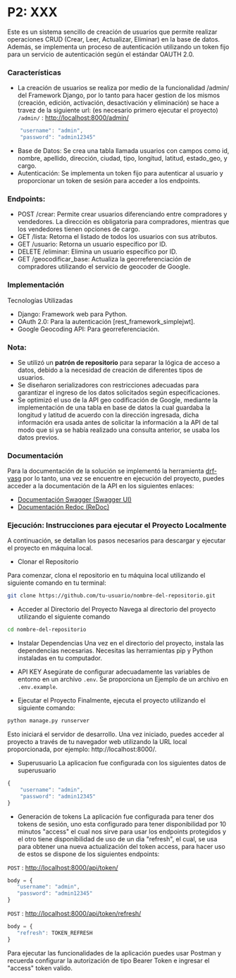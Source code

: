 # P2: XXX

Este es un sistema sencillo de creación de usuarios que permite realizar operaciones CRUD (Crear, Leer, Actualizar, Eliminar) en la base de datos. Además, se implementa un proceso de autenticación utilizando un token fijo para un servicio de autenticación según el estándar OAUTH 2.0.

### Características
- La creación de usuarios se realiza por medio de la funcionalidad /admin/ del Framework Django, por lo tanto para hacer gestion de los mismos (creación, edición, activación, desactivación y eliminación) se hace a travez de la siguiente url: (es necesario primero ejecutar el proyecto)
   `/admin/` : <http://localhost:8000/admin/>
```javaScript
    "username": "admin",
    "password": "admin12345"
```
  
- Base de Datos: Se crea una tabla llamada usuarios con campos como id, nombre, apellido, dirección, ciudad, tipo, longitud, latitud, estado_geo, y cargo.
- Autenticación: Se implementa un token fijo para autenticar al usuario y proporcionar un token de sesión para acceder a los endpoints.

### Endpoints:

- POST /crear: Permite crear usuarios diferenciando entre compradores y vendedores. La dirección es obligatoria para compradores, mientras que los vendedores tienen opciones de cargo.
- GET /lista: Retorna el listado de todos los usuarios con sus atributos.
- GET /usuario: Retorna un usuario específico por ID.
- DELETE /eliminar: Elimina un usuario específico por ID.
- GET /geocodificar_base: Actualiza la georreferenciación de compradores utilizando el servicio de geocoder de Google.

### Implementación
Tecnologías Utilizadas
- Django: Framework web para Python.
- OAuth 2.0: Para la autenticación [rest_framework_simplejwt].
- Google Geocoding API: Para georreferenciación.

### Nota:
- Se utilizó un **patrón de repositorio** para separar la lógica de acceso a datos, debido a la necesidad de creación de diferentes tipos de usuarios.
- Se diseñaron serializadores con restricciones adecuadas para garantizar el ingreso de los datos solicitados según especificaciones.
- Se optimizó el uso de la API geo codificación de Google, mediante la implementación de una tabla en base de datos la cual guardaba la longitud y latitud de acuerdo con la dirección ingresada, dicha información era usada antes de solicitar la información a la API de tal modo que si ya se había realizado una consulta anterior, se usaba los datos previos. 

### Documentación
Para la documentación de la solución se implementó la herramienta [drf-yasg](https://drf-yasg.readthedocs.io/en/stable/) por lo tanto, una vez se encuentre en ejecución del proyecto, puedes acceder a la documentación de la API en los siguientes enlaces:

- [Documentación Swagger (Swagger UI)](http://localhost:8000/docs/)
- [Documentación Redoc (ReDoc)](http://localhost:8000/redocs/)

### Ejecución: Instrucciones para ejecutar el Proyecto Localmente

A continuación, se detallan los pasos necesarios para descargar y ejecutar el proyecto en máquina local.

- Clonar el Repositorio

Para comenzar, clona el repositorio en tu máquina local utilizando el siguiente comando en tu terminal:

```bash
git clone https://github.com/tu-usuario/nombre-del-repositorio.git
```
- Acceder al Directorio del Proyecto
Navega al directorio del proyecto utilizando el siguiente comando

```bash
cd nombre-del-repositorio
```

- Instalar Dependencias
Una vez en el directorio del proyecto, instala las dependencias necesarias. Necesitas las herramientas pip y Python instaladas en tu computador.

- API KEY
Asegúrate de configurar adecuadamente las variables de entorno en un archivo `.env`. Se proporciona un Ejemplo de un archivo en `.env.example`.

- Ejecutar el Proyecto
Finalmente, ejecuta el proyecto utilizando el siguiente comando:

```bash
python manage.py runserver
```
Esto iniciará el servidor de desarrollo. Una vez iniciado, puedes acceder al proyecto a través de tu navegador web utilizando la URL local proporcionada, por ejemplo: http://localhost:8000/.

- Superusuario
La aplicacion fue configurada con los siguientes datos de superusuario
```javaScript
{
    "username": "admin",
    "password": "admin12345"
}
```
- Generación de tokens
La aplicación fue configurada para tener dos tokens de sesión, uno esta configurado para tener disponibilidad por 10 minutos  "access" el cual nos sirve para usar los endpoints protegidos y el otro tiene disponibilidad de uso de un dia "refresh", el cual, se usa para obtener una nueva actualización del token access, para hacer uso de estos se dispone de los siguientes endpoints:

 `POST` : <http://localhost:8000/api/token/>

 ```javaScript
body = {
    "username": "admin",
    "password": "admin12345"
}
```
 
 `POST` : <http://localhost:8000/api/token/refresh/>
 ```javaScript
body = {
    "refresh": TOKEN_REFRESH
}
```
Para ejecutar las funcionalidades de la aplicación puedes usar Postman y recuerda configurar la autorización de tipo Bearer Token e ingresar el "access" token valido.
